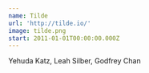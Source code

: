 ```yaml
---
name: Tilde
url: 'http://tilde.io/'
image: tilde.png
start: 2011-01-01T00:00:00.000Z
---
```

Yehuda Katz, Leah Silber, Godfrey Chan
